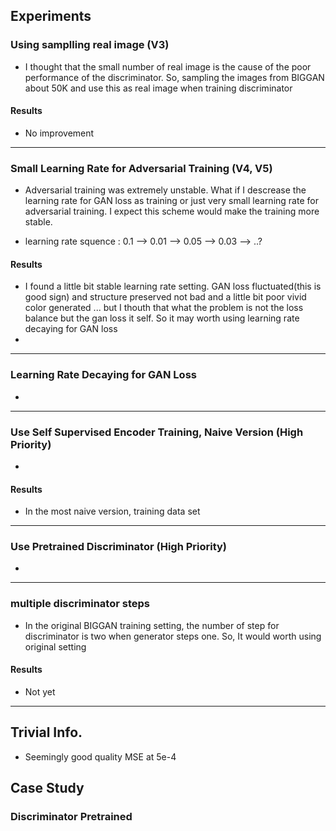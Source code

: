 ## Experiments 
 
### Using samplling real image (V3)
- I thought that the small number of real image is the cause of the poor 
performance of the discriminator. So, sampling the images from BIGGAN about 
50K and use this as real image when training discriminator

#### Results
- No improvement
---

### Small Learning Rate for Adversarial Training (V4, V5)
- Adversarial training was extremely unstable. What if I descrease the 
learning rate for GAN loss as training or just very small learning rate for
adversarial training. I expect this scheme would make the training more stable.

- learning rate squence : 0.1 --> 0.01 --> 0.05 --> 0.03 --> ..?

#### Results
- I found a little bit stable learning rate setting. GAN loss fluctuated(this 
is good sign) and structure preserved not bad and a little bit poor vivid color
generated ... but I thouth that what the problem is not the loss balance but
the gan loss it self. So it may worth using learning rate decaying for GAN loss
- 

---
### Learning Rate Decaying for GAN Loss
- 

---
### Use Self Supervised Encoder Training, Naive Version (High Priority)
- 

#### Results
- In the most naive version, training data set

---
### Use Pretrained Discriminator (High Priority)
- 

---

### multiple discriminator steps 
- In the original BIGGAN training setting, the number of step for discriminator 
is two when generator steps one. So, It would worth using original setting

#### Results
- Not yet 

---

## Trivial Info.

- Seemingly good quality MSE at 5e-4 


## Case Study

### Discriminator Pretrained 
